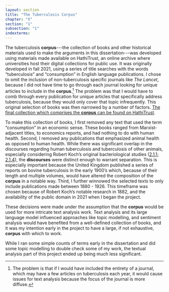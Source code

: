 ```yaml
---
layout: section
title: "The Tuberculosis Corpus"
chapter: "X"
section: "1"
subsection: "1"
indexterms: 
---
```


The tuberculosis <span data-tooltip aria-haspopup="true" class="has-tip" data-disable-hover="false" tabindex="1" title="A corpus refers to a collection of texts used for computational analysis."><b>corpus</b></span>---the collection of books and other historical materials used to make the arguments in this dissertation---was developed using materials made available on HathiTrust, an online archive where universities host their digital collections for public use. It was originally developed in fall 2021, using a series of title searches with the words “tuberculosis” and “consumption” in English language publications. I chose to omit the inclusion of non-tuberculosis specific journals like *The Lancet*, because I did not have time to go through each journal looking for unique articles to include in the <span data-tooltip aria-haspopup="true" class="has-tip" data-disable-hover="false" tabindex="1" title="A corpus refers to a collection of texts used for computational analysis."><b>corpus</b></span>.[^fn1] The problem was that I would have to comb through every publication for unique articles that specifically address tuberculosis, because they would only cover that topic infrequently. This original selection of books was then narrowed by a number of factors. [The final collection which comprises the <span data-tooltip aria-haspopup="true" class="has-tip" data-disable-hover="false" tabindex="1" title="A corpus refers to a collection of texts used for computational analysis."><b>corpus</b></span> can be found on HathiTrust](https://babel.hathitrust.org/cgi/mb?a=listis&c=441640771%20).

To make this collection of books, I first removed any text that used the term “consumption” in an economic sense. These books ranged from Marxist-adjacent titles, to economics reports, and had nothing to do with human health. Second, I removed any publications that emphasized animal health as opposed to human health. While there was significant overlap in the discourses regarding human tuberculosis and tuberculosis of other animals, especially considering Robert Koch’s original bacteriological studies (<a href="{{ site.baseurl }}/dissertation/2_1_1}}">2.1.1</a>; <a href="{{ site.baseurl }}/dissertation/2_1_4}}">2.1.4</a>), the <span data-tooltip aria-haspopup="true" class="has-tip" data-disable-hover="false" tabindex="1" title="Discourse refers to a scholarly conversation which occurs in a field of knowledge production. I use it in a Foucauldian sense, to convey the agreed upon modes and objects of discussion which are taken for granted in a community or scholarly field."><b>discourses</b></span> were distinct enough to warrant separation. This is especially important because the United Kingdom published a series of reports on bovine tuberculosis in the early 1900’s which, because of their length and multiple volumes, would have altered the composition of the <span data-tooltip aria-haspopup="true" class="has-tip" data-disable-hover="false" tabindex="1" title="A corpus refers to a collection of texts used for computational analysis."><b>corpus</b></span> in a notable way. Third, I further winnowed the selected texts to only include publications made between 1880 - 1926. This timeframe was chosen because of Robert Koch’s notable research in 1882, and the availability of the public domain in 2021 when I began the project.

These decisions were made under the assumption that the <span data-tooltip aria-haspopup="true" class="has-tip" data-disable-hover="false" tabindex="1" title="A corpus refers to a collection of texts used for computational analysis."><b>corpus</b></span> would be used for more intricate text analysis work. Text analysis and its large language model influenced approaches like topic modelling, and sentiment analysis would have benefited from a well-defined collection of books, and it was my intention early in the project to have a large, if not exhaustive, <span data-tooltip aria-haspopup="true" class="has-tip" data-disable-hover="false" tabindex="1" title="A corpus refers to a collection of texts used for computational analysis."><b>corpus</b></span> with which to work. 

While I ran some simple counts of terms early in the dissertation and did some topic modelling to double check some of my work, the textual analysis part of this project ended up being much less significant.


[^fn1]: The problem is that if I would have included the entirety of a journal, which may have a few articles on tuberculosis each year, it would cause issues for text analysis because the focus of the journal is more diffuse.